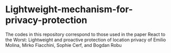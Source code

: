 # Lightweight-mechanism-for-privacy-protection
The codes in this repository correspond to those used in the paper React to the Worst: Lightweight and proactive protection of location privacy of Emilio Molina, Mirko Fiacchini, Sophie Cerf, and Bogdan Robu
